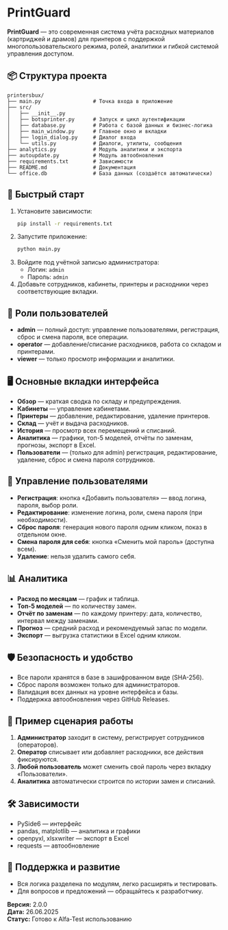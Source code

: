 # PrintGuard

**PrintGuard** — это современная система учёта расходных материалов (картриджей и драмов) для принтеров с поддержкой многопользовательского режима, ролей, аналитики и гибкой системой управления доступом.

## 📦 Структура проекта

```
printersbux/
├── main.py                 # Точка входа в приложение
├── src/
│   ├── __init__.py
│   ├── botsprinter.py      # Запуск и цикл аутентификации
│   ├── database.py         # Работа с базой данных и бизнес-логика
│   ├── main_window.py      # Главное окно и вкладки
│   ├── login_dialog.py     # Диалог входа
│   └── utils.py            # Диалоги, утилиты, сообщения
├── analytics.py            # Модуль аналитики и экспорта
├── autoupdate.py           # Модуль автообновления
├── requirements.txt        # Зависимости
├── README.md               # Документация
└── office.db               # База данных (создаётся автоматически)
```

## 🚀 Быстрый старт

1. Установите зависимости:
   ```bash
   pip install -r requirements.txt
   ```
2. Запустите приложение:
   ```bash
   python main.py
   ```
3. Войдите под учётной записью администратора:
   - Логин: `admin`
   - Пароль: `admin`
4. Добавьте сотрудников, кабинеты, принтеры и расходники через соответствующие вкладки.

## 👤 Роли пользователей

- **admin** — полный доступ: управление пользователями, регистрация, сброс и смена пароля, все операции.
- **operator** — добавление/списание расходников, работа со складом и принтерами.
- **viewer** — только просмотр информации и аналитики.

## 🖥️ Основные вкладки интерфейса

- **Обзор** — краткая сводка по складу и предупреждения.
- **Кабинеты** — управление кабинетами.
- **Принтеры** — добавление, редактирование, удаление принтеров.
- **Склад** — учёт и выдача расходников.
- **История** — просмотр всех перемещений и списаний.
- **Аналитика** — графики, топ-5 моделей, отчёты по заменам, прогнозы, экспорт в Excel.
- **Пользователи** — (только для admin) регистрация, редактирование, удаление, сброс и смена пароля сотрудников.

## 👥 Управление пользователями

- **Регистрация**: кнопка «Добавить пользователя» — ввод логина, пароля, выбор роли.
- **Редактирование**: изменение логина, роли, смена пароля (при необходимости).
- **Сброс пароля**: генерация нового пароля одним кликом, показ в отдельном окне.
- **Смена пароля для себя**: кнопка «Сменить мой пароль» (доступна всем).
- **Удаление**: нельзя удалить самого себя.

## 📊 Аналитика

- **Расход по месяцам** — график и таблица.
- **Топ-5 моделей** — по количеству замен.
- **Отчёт по заменам** — по каждому принтеру: дата, количество, интервал между заменами.
- **Прогноз** — средний расход и рекомендуемый запас по модели.
- **Экспорт** — выгрузка статистики в Excel одним кликом.

## 🛡️ Безопасность и удобство

- Все пароли хранятся в базе в зашифрованном виде (SHA-256).
- Сброс пароля возможен только для администраторов.
- Валидация всех данных на уровне интерфейса и базы.
- Поддержка автообновления через GitHub Releases.

## 📝 Пример сценария работы

1. **Администратор** заходит в систему, регистрирует сотрудников (операторов).
2. **Оператор** списывает или добавляет расходники, все действия фиксируются.
3. **Любой пользователь** может сменить свой пароль через вкладку «Пользователи».
4. **Аналитика** автоматически строится по истории замен и списаний.

## 🛠️ Зависимости

- PySide6 — интерфейс
- pandas, matplotlib — аналитика и графики
- openpyxl, xlsxwriter — экспорт в Excel
- requests — автообновление

## 🐞 Поддержка и развитие

- Вся логика разделена по модулям, легко расширять и тестировать.
- Для вопросов и предложений — обращайтесь к разработчику.


**Версия:** 2.0.0  
**Дата:** 26.06.2025  
**Статус:** Готово к Alfa-Test использованию
